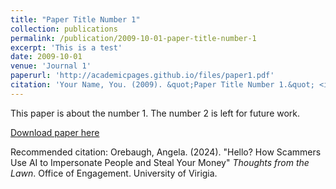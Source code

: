 ```yaml
---
title: "Paper Title Number 1"
collection: publications
permalink: /publication/2009-10-01-paper-title-number-1
excerpt: 'This is a test'
date: 2009-10-01
venue: 'Journal 1'
paperurl: 'http://academicpages.github.io/files/paper1.pdf'
citation: 'Your Name, You. (2009). &quot;Paper Title Number 1.&quot; <i>Journal 1</i>. 1(1).'
---
```

This paper is about the number 1. The number 2 is left for future work.

[Download paper here](https://engagement.virginia.edu/learn/thoughts-from-the-lawn/20240409-Orebaugh)

Recommended citation: Orebaugh, Angela. (2024). "Hello? How Scammers Use AI to Impersonate People and Steal Your Money" <i>Thoughts from the Lawn</i>. Office of Engagement. University of Virigia.
